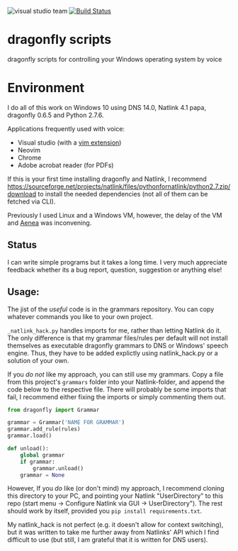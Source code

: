 ![visual studio team](https://crutux.visualstudio.com/_apis/public/build/definitions/0ea1e959-5a94-47cf-ae98-129371e022bf/1/badge) [![Build Status](https://travis-ci.org/andsild/dragonfly-modules.svg?branch=master)](https://travis-ci.org/andsild/dragonfly-modules)
# dragonfly scripts
dragonfly scripts for controlling your Windows operating system by voice

# Environment
I do all of this work on Windows 10 using DNS 14.0, Natlink 4.1 papa, dragonfly 0.6.5 and Python 2.7.6.

Applications frequently used with voice:  
  - Visual studio (with a [vim extension](https://visualstudiogallery.msdn.microsoft.com/59ca71b3-a4a3-46ca-8fe1-0e90e3f79329))  
  - Neovim  
  - Chrome  
  - Adobe acrobat reader (for PDFs)  


If this is your first time installing dragonfly and Natlink, I recommend https://sourceforge.net/projects/natlink/files/pythonfornatlink/python2.7.zip/download
to install the needed dependencies (not all of them can be fetched via CLI).  

Previously I used Linux and a Windows VM, however, the delay of the VM and [Aenea](https://github.com/dictation-toolbox/aenea) was inconvening.

## Status
I can write simple programs but it takes a long time.
I very much appreciate feedback whether its a bug report, question, suggestion or anything else!  

## Usage:
The jist of the _useful_ code is in the grammars repository.
You can copy whatever commands you like to your own project. 

`_natlink_hack.py` handles imports for me, rather than letting Natlink do it. 
The only difference is that my grammar files/rules per default will not install themselves as executable dragonfly grammars to DNS or Windows' speech engine.
Thus, they have to be added explictly using natlink_hack.py or a solution of your own. 


If you *do not* like my approach, you can still use my grammars. Copy a file from this project's `grammars` folder into your Natlink-folder, and append the code below to the respective file. There will probably be some imports that fail, I recommend either fixing the imports or simply commenting them out.
```python  
from dragonfly import Grammar

grammar = Grammar('NAME FOR GRAMMAR')
grammar.add_rule(rules)
grammar.load()

def unload():
    global grammar
    if grammar:
        grammar.unload()
    grammar = None
```

However, If you *do* like (or don't mind) my approach, I recommend cloning this directory to your PC, and pointing your Natlink "UserDirectory" to this repo (start menu -> Configure Natlink via GUI -> UserDirectory"). The rest should work by itself, provided you `pip install requirements.txt`.

My natlink_hack is not perfect (e.g. it doesn't allow for context switching), but it was written to take me further away from Natlinks' API which I find difficult to use (but still, I am grateful that it is written for DNS users).
